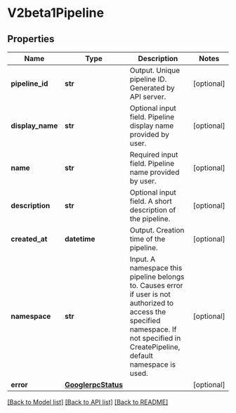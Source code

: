 # V2beta1Pipeline

## Properties
Name | Type | Description | Notes
------------ | ------------- | ------------- | -------------
**pipeline_id** | **str** | Output. Unique pipeline ID. Generated by API server. | [optional] 
**display_name** | **str** | Optional input field. Pipeline display name provided by user. | [optional] 
**name** | **str** | Required input field. Pipeline name provided by user. | [optional] 
**description** | **str** | Optional input field. A short description of the pipeline. | [optional] 
**created_at** | **datetime** | Output. Creation time of the pipeline. | [optional] 
**namespace** | **str** | Input. A namespace this pipeline belongs to. Causes error if user is not authorized to access the specified namespace. If not specified in CreatePipeline, default namespace is used. | [optional] 
**error** | [**GooglerpcStatus**](GooglerpcStatus.md) |  | [optional] 

[[Back to Model list]](../README.md#documentation-for-models) [[Back to API list]](../README.md#documentation-for-api-endpoints) [[Back to README]](../README.md)


